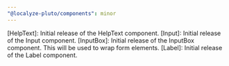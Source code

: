```yaml
---
"@localyze-pluto/components": minor
---
```


[HelpText]: Initial release of the HelpText component.
[Input]: Initial release of the Input component.
[InputBox]: Initial release of the InputBox component. This will be used to wrap form elements.
[Label]: Initial release of the Label component.

